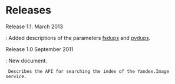 # Releases

Release 1.1. March 2013

:    Added descriptions of the parameters [fsdups](xmlparams.md#fsdups) and [pvdups](xmlparams.md#pvdups).

Release 1.0 September 2011

:    New document.

     Describes the API for searching the index of the Yandex.Image service.

